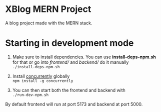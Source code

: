# XBlog MERN Project

A blog project made with the MERN stack.

# Starting in development mode

1. Make sure to install dependencies.
   You can use **install-deps-npm.sh** for that or go into _frontend/_ and _backend/_ do it manually <br/>
   `./install-deps-npm.sh`

2. Install [concurrently](https://www.npmjs.com/package/concurrently) globally <br/>
   `npm install -g concurrently`

3. You can then start both the frontend and backend with <br/>
   `./run-dev-npm.sh`

By default frontend will run at port 5173 and backend at port 5000.

